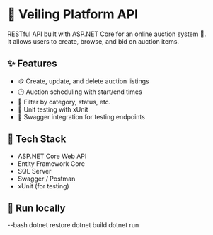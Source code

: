 # 🧠 Veiling Platform API

RESTful API built with ASP.NET Core for an online auction system 🛒.  
It allows users to create, browse, and bid on auction items.

## ✨ Features

- 🪙 Create, update, and delete auction listings
- 🕒 Auction scheduling with start/end times
- 🔎 Filter by category, status, etc.
- 🧪 Unit testing with xUnit
- 🔐 Swagger integration for testing endpoints

## 🧰 Tech Stack

- ASP.NET Core Web API
- Entity Framework Core
- SQL Server
- Swagger / Postman
- xUnit (for testing)

## 🚀 Run locally

--bash
dotnet restore
dotnet build
dotnet run
